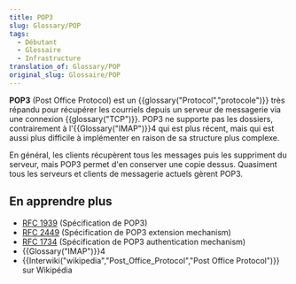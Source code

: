 ```yaml
---
title: POP3
slug: Glossary/POP
tags:
  - Débutant
  - Glossaire
  - Infrastructure
translation_of: Glossary/POP
original_slug: Glossaire/POP
---
```

**POP3** (Post Office Protocol) est un {{glossary("Protocol","protocole")}} très répandu pour récupérer les courriels depuis un serveur de messagerie via une connexion {{glossary("TCP")}}. POP3 ne supporte pas les dossiers, contrairement à l'{{Glossary("IMAP")}}4 qui est plus récent, mais qui est aussi plus difficile à implémenter en raison de sa structure plus complexe.

En général, les clients récupèrent tous les messages puis les suppriment du serveur, mais POP3 permet d'en conserver une copie dessus. Quasiment tous les serveurs et clients de messagerie actuels gèrent POP3.

## En apprendre plus

- [RFC 1939](http://www.faqs.org/rfcs/rfc1939.html) (Spécification de POP3)
- [RFC 2449](http://www.faqs.org/rfcs/rfc2449.html) (Spécification de POP3 extension mechanism)
- [RFC 1734](http://www.faqs.org/rfcs/rfc1734.html) (Spécification de POP3 authentication mechanism)
- {{Glossary("IMAP")}}4
- {{Interwiki("wikipedia","Post_Office_Protocol","Post Office Protocol")}} sur Wikipédia
